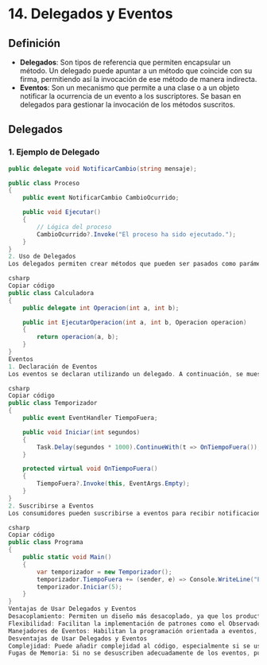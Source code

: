 # 14. Delegados y Eventos

## Definición
- **Delegados**: Son tipos de referencia que permiten encapsular un método. Un delegado puede apuntar a un método que coincide con su firma, permitiendo así la invocación de ese método de manera indirecta.
- **Eventos**: Son un mecanismo que permite a una clase o a un objeto notificar la ocurrencia de un evento a los suscriptores. Se basan en delegados para gestionar la invocación de los métodos suscritos.

## Delegados

### 1. **Ejemplo de Delegado**
```csharp
public delegate void NotificarCambio(string mensaje);

public class Proceso
{
    public event NotificarCambio CambioOcurrido;

    public void Ejecutar()
    {
        // Lógica del proceso
        CambioOcurrido?.Invoke("El proceso ha sido ejecutado.");
    }
}
2. Uso de Delegados
Los delegados permiten crear métodos que pueden ser pasados como parámetros, lo que facilita la creación de métodos de orden superior.

csharp
Copiar código
public class Calculadora
{
    public delegate int Operacion(int a, int b);

    public int EjecutarOperacion(int a, int b, Operacion operacion)
    {
        return operacion(a, b);
    }
}
Eventos
1. Declaración de Eventos
Los eventos se declaran utilizando un delegado. A continuación, se muestra cómo declarar un evento en una clase:

csharp
Copiar código
public class Temporizador
{
    public event EventHandler TiempoFuera;

    public void Iniciar(int segundos)
    {
        Task.Delay(segundos * 1000).ContinueWith(t => OnTiempoFuera());
    }

    protected virtual void OnTiempoFuera()
    {
        TiempoFuera?.Invoke(this, EventArgs.Empty);
    }
}
2. Suscribirse a Eventos
Los consumidores pueden suscribirse a eventos para recibir notificaciones:

csharp
Copiar código
public class Programa
{
    public static void Main()
    {
        var temporizador = new Temporizador();
        temporizador.TiempoFuera += (sender, e) => Console.WriteLine("El tiempo ha terminado.");
        temporizador.Iniciar(5);
    }
}
Ventajas de Usar Delegados y Eventos
Desacoplamiento: Permiten un diseño más desacoplado, ya que los productores de eventos no necesitan conocer los detalles de los consumidores.
Flexibilidad: Facilitan la implementación de patrones como el Observador, donde un objeto puede notificar a otros sobre cambios de estado.
Manejadores de Eventos: Habilitan la programación orientada a eventos, lo que es útil en aplicaciones GUI y sistemas de notificación.
Desventajas de Usar Delegados y Eventos
Complejidad: Puede añadir complejidad al código, especialmente si se usan en exceso o de manera incorrecta.
Fugas de Memoria: Si no se desuscriben adecuadamente de los eventos, pueden provocar fugas de memoria debido a referencias mantenidas entre los objetos.
